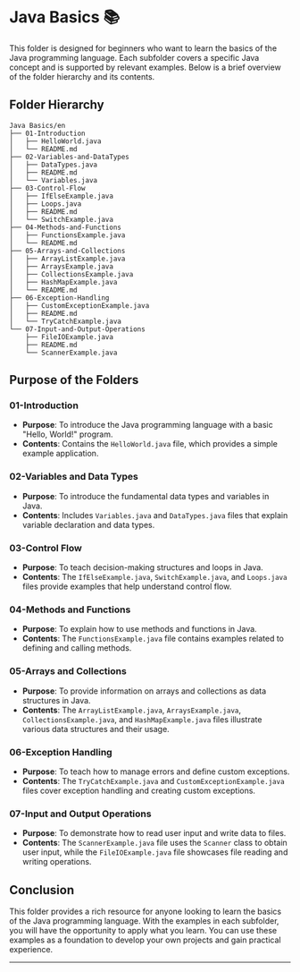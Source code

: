 # Java Basics 📚

This folder is designed for beginners who want to learn the basics of the Java programming language. Each subfolder covers a specific Java concept and is supported by relevant examples. Below is a brief overview of the folder hierarchy and its contents.

## Folder Hierarchy

```
Java Basics/en
├── 01-Introduction
│   ├── HelloWorld.java
│   └── README.md
├── 02-Variables-and-DataTypes
│   ├── DataTypes.java
│   ├── README.md
│   └── Variables.java
├── 03-Control-Flow
│   ├── IfElseExample.java
│   ├── Loops.java
│   ├── README.md
│   └── SwitchExample.java
├── 04-Methods-and-Functions
│   ├── FunctionsExample.java
│   └── README.md
├── 05-Arrays-and-Collections
│   ├── ArrayListExample.java
│   ├── ArraysExample.java
│   ├── CollectionsExample.java
│   ├── HashMapExample.java
│   └── README.md
├── 06-Exception-Handling
│   ├── CustomExceptionExample.java
│   ├── README.md
│   └── TryCatchExample.java
└── 07-Input-and-Output-Operations
    ├── FileIOExample.java
    ├── README.md
    └── ScannerExample.java
```

## Purpose of the Folders

### 01-Introduction
- **Purpose**: To introduce the Java programming language with a basic "Hello, World!" program.
- **Contents**: Contains the `HelloWorld.java` file, which provides a simple example application.

### 02-Variables and Data Types
- **Purpose**: To introduce the fundamental data types and variables in Java.
- **Contents**: Includes `Variables.java` and `DataTypes.java` files that explain variable declaration and data types.

### 03-Control Flow
- **Purpose**: To teach decision-making structures and loops in Java.
- **Contents**: The `IfElseExample.java`, `SwitchExample.java`, and `Loops.java` files provide examples that help understand control flow.

### 04-Methods and Functions
- **Purpose**: To explain how to use methods and functions in Java.
- **Contents**: The `FunctionsExample.java` file contains examples related to defining and calling methods.

### 05-Arrays and Collections
- **Purpose**: To provide information on arrays and collections as data structures in Java.
- **Contents**: The `ArrayListExample.java`, `ArraysExample.java`, `CollectionsExample.java`, and `HashMapExample.java` files illustrate various data structures and their usage.

### 06-Exception Handling
- **Purpose**: To teach how to manage errors and define custom exceptions.
- **Contents**: The `TryCatchExample.java` and `CustomExceptionExample.java` files cover exception handling and creating custom exceptions.

### 07-Input and Output Operations
- **Purpose**: To demonstrate how to read user input and write data to files.
- **Contents**: The `ScannerExample.java` file uses the `Scanner` class to obtain user input, while the `FileIOExample.java` file showcases file reading and writing operations.

## Conclusion

This folder provides a rich resource for anyone looking to learn the basics of the Java programming language. With the examples in each subfolder, you will have the opportunity to apply what you learn. You can use these examples as a foundation to develop your own projects and gain practical experience.

---

